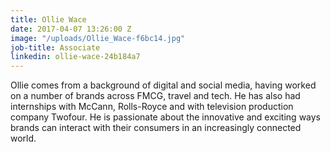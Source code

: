 ```yaml
---
title: Ollie Wace
date: 2017-04-07 13:26:00 Z
image: "/uploads/Ollie_Wace-f6bc14.jpg"
job-title: Associate
linkedin: ollie-wace-24b184a7
---
```


Ollie comes from a background of digital and social media, having worked on a number of brands across FMCG, travel and tech. He has also had internships with McCann, Rolls-Royce and with television production company Twofour. He is passionate about the innovative and exciting ways brands can interact with their consumers in an increasingly connected world.